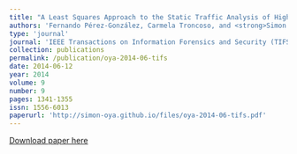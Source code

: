 ```yaml
---
title: "A Least Squares Approach to the Static Traffic Analysis of High-Latency Anonymous Communication Systems"
authors: 'Fernando Pérez-González, Carmela Troncoso, and <strong>Simon Oya</strong>'
type: 'journal'
journal: 'IEEE Transactions on Information Forensics and Security (TIFS)'
collection: publications
permalink: /publication/oya-2014-06-tifs
date: 2014-06-12
year: 2014
volume: 9
number: 9
pages: 1341-1355
issn: 1556-6013
paperurl: 'http://simon-oya.github.io/files/oya-2014-06-tifs.pdf'
---
```


[Download paper here](http://simon-oya.github.io/files/oya-2014-06-tifs.pdf)
